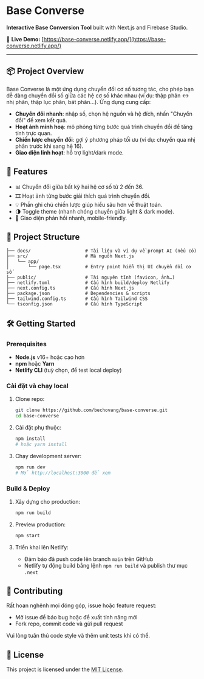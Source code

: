 # Base Converse

**Interactive Base Conversion Tool** built with Next.js and Firebase Studio.

🔗 **Live Demo:** [https://base-converse.netlify.app/](https://base-converse.netlify.app/)

---

## 📦 Project Overview

Base Converse là một ứng dụng chuyển đổi cơ số tương tác, cho phép bạn dễ dàng chuyển đổi số giữa các hệ cơ số khác nhau (ví dụ: thập phân ↔ nhị phân, thập lục phân, bát phân…). Ứng dụng cung cấp:

* **Chuyển đổi nhanh**: nhập số, chọn hệ nguồn và hệ đích, nhấn "Chuyển đổi" để xem kết quả.
* **Hoạt ảnh minh hoạ**: mô phỏng từng bước quá trình chuyển đổi để tăng tính trực quan.
* **Chiến lược chuyển đổi**: gợi ý phương pháp tối ưu (ví dụ: chuyển qua nhị phân trước khi sang hệ 16).
* **Giao diện linh hoạt**: hỗ trợ light/dark mode.

## 🚀 Features

* 📊 Chuyển đổi giữa bất kỳ hai hệ cơ số từ 2 đến 36.
* 🎞️ Hoạt ảnh từng bước giải thích quá trình chuyển đổi.
* 💡 Phần ghi chú chiến lược giúp hiểu sâu hơn về thuật toán.
* 🌗 Toggle theme (nhanh chóng chuyển giữa light & dark mode).
* 🔄 Giao diện phản hồi nhanh, mobile-friendly.

## 📂 Project Structure

```
├── docs/                    # Tài liệu và ví dụ về prompt AI (nếu có)
├── src/                     # Mã nguồn Next.js
│   └── app/
│       └── page.tsx         # Entry point hiển thị UI chuyển đổi cơ số
├── public/                  # Tài nguyên tĩnh (favicon, ảnh…)
├── netlify.toml             # Cấu hình build/deploy Netlify
├── next.config.ts           # Cấu hình Next.js
├── package.json             # Dependencies & scripts
├── tailwind.config.ts       # Cấu hình Tailwind CSS
└── tsconfig.json            # Cấu hình TypeScript
```

## 🛠 Getting Started

### Prerequisites

* **Node.js** v16+ hoặc cao hơn
* **npm** hoặc **Yarn**
* **Netlify CLI** (tuỳ chọn, để test local deploy)

### Cài đặt và chạy local

1. Clone repo:

   ```bash
   git clone https://github.com/bechovang/base-converse.git
   cd base-converse
   ```
2. Cài đặt phụ thuộc:

   ```bash
   npm install
   # hoặc yarn install
   ```
3. Chạy development server:

   ```bash
   npm run dev
   # Mở http://localhost:3000 để xem
   ```

### Build & Deploy

1. Xây dựng cho production:

   ```bash
   npm run build
   ```
2. Preview production:

   ```bash
   npm start
   ```
3. Triển khai lên Netlify:

   * Đảm bảo đã push code lên branch `main` trên GitHub
   * Netlify tự động build bằng lệnh `npm run build` và publish thư mục `.next`

## 🤝 Contributing

Rất hoan nghênh mọi đóng góp, issue hoặc feature request:

* Mở issue để báo bug hoặc đề xuất tính năng mới
* Fork repo, commit code và gửi pull request

Vui lòng tuân thủ code style và thêm unit tests khi có thể.

## 📄 License

This project is licensed under the [MIT License](LICENSE).
